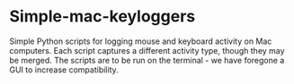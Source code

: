# Simple-mac-keyloggers
Simple Python scripts for logging mouse and keyboard activity on Mac computers. Each script captures a different activity type, though they may be merged. The scripts are to be run on the terminal - we have foregone a GUI to increase compatibility.
